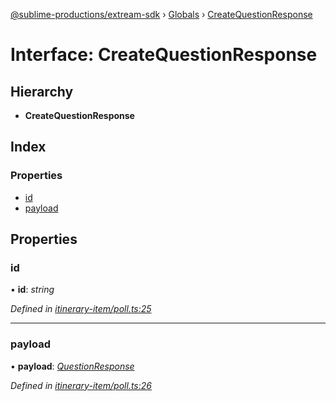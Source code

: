 [@sublime-productions/extream-sdk](../README.md) › [Globals](../globals.md) › [CreateQuestionResponse](createquestionresponse.md)

# Interface: CreateQuestionResponse

## Hierarchy

* **CreateQuestionResponse**

## Index

### Properties

* [id](createquestionresponse.md#id)
* [payload](createquestionresponse.md#payload)

## Properties

###  id

• **id**: *string*

*Defined in [itinerary-item/poll.ts:25](https://github.com/Extream-SaaS/ex-sdk/blob/1c866e4/src/itinerary-item/poll.ts#L25)*

___

###  payload

• **payload**: *[QuestionResponse](questionresponse.md)*

*Defined in [itinerary-item/poll.ts:26](https://github.com/Extream-SaaS/ex-sdk/blob/1c866e4/src/itinerary-item/poll.ts#L26)*
